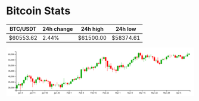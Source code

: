 # Bitcoin Stats

BTC/USDT|24h change|24h high|24h low|
|---|---|---|---|
|$60553.62|2.44%|$61500.00|$58374.61|

<img src="./chart.svg">
